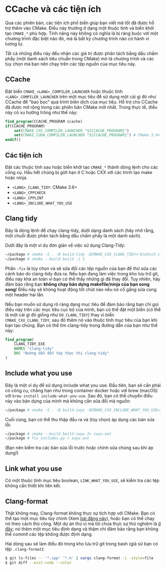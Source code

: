 # CCache và các tiện ích

Qua các phiên bản, các tiện ích phổ biến giúp bạn viết mã tốt đã được hỗ trợ thêm vào CMake. Điều này thường ở dạng một thuộc tính và biến khởi tạo `CMAKE_*` phù hợp. Tính năng này không có nghĩa là bị ràng buộc với một chương trình đặc biệt nào đó, mà là bất kỳ chương trình nào có hành vi tương tự.

Tất cả những điều này đều nhận các giá trị được phân tách bằng dấu chấm phẩy (một danh sách tiêu chuẩn trong CMake) mô tả chương trình và các tùy chọn mà bạn nên chạy trên các tệp nguồn của mục tiêu này.

## CCache

Đặt biến `CMAKE_<LANG>_COMPILER_LAUNCHER` hoặc thuộc tính `<LANG>_COMPILER_LAUNCHER` trên một mục tiêu để sử dụng một cái gì đó như CCache để "bao bọc" quá trình biên dịch của mục tiêu. Hỗ trợ cho CCache đã được mở rộng trong các phiên bản CMake mới nhất. Trong thực tế, điều này có xu hướng trông như thế này:

```cmake
find_program(CCACHE_PROGRAM ccache)
if(CCACHE_PROGRAM)
    set(CMAKE_CXX_COMPILER_LAUNCHER "${CCACHE_PROGRAM}")
    set(CMAKE_CUDA_COMPILER_LAUNCHER "${CCACHE_PROGRAM}") # CMake 3.9+
endif()
```

## Các tiện ích

Đặt các thuộc tính sau hoặc biến khởi tạo `CMAKE_*` thành dòng lệnh cho các công cụ. Hầu hết chúng bị giới hạn ở C hoặc CXX với các trình tạo make hoặc ninja.

- `<LANG>_CLANG_TIDY`: CMake 3.6+
- `<LANG>_CPPCHECK`
- `<LANG>_CPPLINT`
- `<LANG>_INCLUDE_WHAT_YOU_USE`

## Clang tidy

Đây là dòng lệnh để chạy clang-tidy, dưới dạng danh sách (hãy nhớ rằng, một chuỗi được phân tách bằng dấu chấm phẩy là một danh sách).

Dưới đây là một ví dụ đơn giản về việc sử dụng Clang-Tidy:

```bash
~/package # cmake -S . -B build-tidy -DCMAKE_CXX_CLANG_TIDY="$(which clang-tidy);-fix"
~/package # cmake --build build -j 1
```

Phần `-fix` là tùy chọn và sẽ sửa đổi các tệp nguồn của bạn để thử sửa 
các cảnh báo do clang-tidy đưa ra. Nếu bạn đang làm việc trong kho lưu trữ git, điều này khá
an toàn vì bạn có thể thấy những gì đã thay đổi. Tuy nhiên, hãy đảm bảo rằng bạn **không chạy
bản dựng makefile/ninja của bạn song song**! Điều này sẽ không hoạt động tốt chút nào nếu nó
cố gắng sửa cùng một header hai lần.

Nếu bạn muốn sử dụng rõ ràng dạng mục tiêu để đảm bảo rằng bạn chỉ gọi điều này trên
các mục tiêu cục bộ của mình, bạn có thể đặt một biến (có thể là một cái gì đó giống như
`DO_CLANG_TIDY`) thay vì biến `CMAKE_CXX_CLANG_TIDY`, sau đó thêm nó vào
thuộc tính mục tiêu của bạn khi bạn tạo chúng. Bạn có thể tìm clang-tidy trong đường dẫn của bạn
như thế này:

```cmake
find_program(
    CLANG_TIDY_EXE
    NAMES "clang-tidy"
    DOC "Đường dẫn đến tệp thực thi clang-tidy"
)
```

## Include what you use

Đây là một ví dụ để sử dụng include what you use. Đầu tiên, bạn sẽ cần phải có
công cụ, chẳng hạn như trong container docker hoặc với brew (macOS) với `brew install include-what-you-use`. Sau đó, bạn có thể chuyển điều này vào bản dựng của mình mà không cần
sửa đổi mã nguồn:

```bash
~/package # cmake -S . -B build-iwyu -DCMAKE_CXX_INCLUDE_WHAT_YOU_USE=include-what-you-use
```

Cuối cùng, bạn có thể thu thập đầu ra và (tùy chọn) áp dụng các bản sửa lỗi:

```bash
~/package # cmake --build build-iwyu 2> iwyu.out
~/package # fix_includes.py < iwyu.out
```

(Bạn nên kiểm tra các bản sửa lỗi trước hoặc chỉnh sửa chúng sau khi áp dụng!)

## Link what you use

Có một thuộc tính mục tiêu boolean, `LINK_WHAT_YOU_USE`, sẽ kiểm tra các tệp không cần thiết khi liên kết.

## Clang-format

Thật không may, Clang-format không thực sự tích hợp với CMake. Bạn có thể tạo một mục tiêu tùy chỉnh (Xem [bài đăng này](https://arcanis.me/en/2015/10/17/cppcheck-and-clang-format)), hoặc bạn có thể chạy nó theo cách thủ công. Một dự án thú vị mà tôi chưa thực sự thử nghiệm là [ở đây](https://github.com/kbenzie/git-cmake-format); nó thêm một mục tiêu định dạng và thậm chí đảm bảo rằng bạn không thể commit các tệp không được định dạng.

Hai dòng sau sẽ làm điều đó trong kho lưu trữ git trong bash (giả sử bạn có tệp `.clang-format`):

```bash
$ git ls-files -- '*.cpp' '*.h' | xargs clang-format -i -style=file
$ git diff --exit-code --color
```

